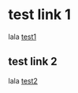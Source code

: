 # test link 1
lala [test1](https://github.com/neethumaya/RoughWork/blob/4e72bbc7ca20420d7fb9d94c85be6d88bd5fdb19/test.txt#L92-L94)

## test link 2
lala [test2](test.txt)
